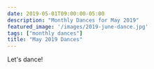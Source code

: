 ```yaml
---
date: 2019-05-01T09:00:00-05:00
description: "Monthly Dances for May 2019"
featured_image: '/images/2019-june-dance.jpg'
tags: ["monthly dances"]
title: "May 2019 Dances"
---
```


Let's dance!